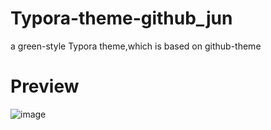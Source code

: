 # Typora-theme-github_jun
a green-style Typora theme,which is based on github-theme 

# Preview
![image](https://user-images.githubusercontent.com/77498498/174301969-f38ed98e-1a68-49f6-852a-d9695a020040.png)



